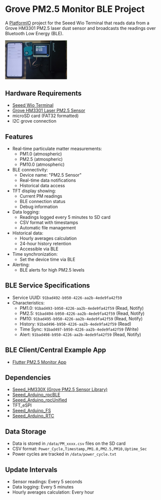# Grove PM2.5 Monitor BLE Project

A [PlatformIO](https://platformio.org/project) project for the Seeed Wio Terminal that reads data from a Grove HM3301 PM2.5 laser dust sensor and broadcasts the readings over Bluetooth Low Energy (BLE).

<img src="docs/images/wio_terminal.jpg" alt="drawing" width="200"/>

## Hardware Requirements

- [Seeed Wio Terminal](https://wiki.seeedstudio.com/Wio_Terminal_Intro/)
- [Grove HM3301 Laser PM2.5 Sensor](https://wiki.seeedstudio.com/Grove-Laser_PM2.5_Sensor-HM3301/)
- microSD card (FAT32 formatted)
- I2C grove connection

## Features

- Real-time particulate matter measurements:
  - PM1.0 (atmospheric)
  - PM2.5 (atmospheric)
  - PM10.0 (atmospheric)
- BLE connectivity:
  - Device name: "PM2.5 Sensor"
  - Real-time data notifications
  - Historical data access
- TFT display showing:
  - Current PM readings
  - BLE connection status
  - Debug information
- Data logging:
  - Readings logged every 5 minutes to SD card
  - CSV format with timestamps
  - Automatic file management
- Historical data:
  - Hourly averages calculation
  - 24-hour history retention
  - Accessible via BLE
- Time synchronization:
  - Set the device time via BLE
- Alerting:
  - BLE alerts for high PM2.5 levels

## BLE Service Specifications

- Service UUID: `91bad492-b950-4226-aa2b-4ede9fa42f59`
- Characteristics:
  - PM1.0: `91bad493-b950-4226-aa2b-4ede9fa42f59` (Read, Notify)
  - PM2.5: `91bad494-b950-4226-aa2b-4ede9fa42f59` (Read, Notify)
  - PM10: `91bad495-b950-4226-aa2b-4ede9fa42f59` (Read, Notify)
  - History: `91bad496-b950-4226-aa2b-4ede9fa42f59` (Read)
  - Time Sync: `91bad497-b950-4226-aa2b-4ede9fa42f59` (Write)
  - Alert: `91bad498-b950-4226-aa2b-4ede9fa42f59` (Read, Notify)

## BLE Client/Central Example App
- [Flutter PM2.5 Monitor App](https://github.com/IoT-gamer/flutter_pm2_5_monitor_app)

## Dependencies

- [Seeed_HM330X (Grove PM2.5 Sensor Library)](https://github.com/Seeed-Studio/Seeed_PM2_5_sensor_HM3301)
- [Seeed_Arduino_rpcBLE](https://github.com/Seeed-Studio/Seeed_Arduino_rpcBLE)
- [Seeed_Arduino_rpcUnified](https://github.com/Seeed-Studio/Seeed_Arduino_rpcUnified)
- TFT_eSPI
- [Seeed_Arduino_FS](https://github.com/Seeed-Studio/Seeed_Arduino_FS)
- [Seeed_Arduino_RTC](https://github.com/Seeed-Studio/Seeed_Arduino_RTC)

## Data Storage

- Data is stored in `/data/PM_xxxx.csv` files on the SD card
- CSV format: `Power_Cycle,Timestamp,PM1.0,PM2.5,PM10,Uptime_Sec`
- Power cycles are tracked in `/data/power_cycle.txt`

## Update Intervals

- Sensor readings: Every 5 seconds
- Data logging: Every 5 minutes
- Hourly averages calculation: Every hour
